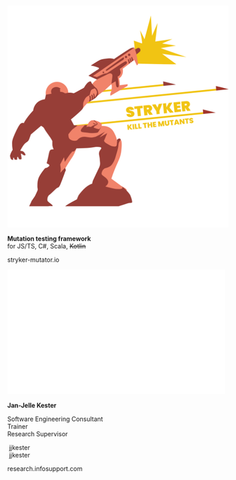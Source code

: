 <!-- .slide: data-corporate-style="fancy3" data-background-gradient="linear-gradient(90deg, rgba(232,75,57,1) 50%, rgba(0,56,101,1) 50%)" style="color: white" -->

<div class="r-hstack items-equal" style="gap: 5em">

<div>

![stryker-man](img/stryker-man.svg) <!-- .element: width="80%" -->

**Mutation testing framework**\
for JS/TS, C#, Scala, ~~Kotlin~~

stryker-mutator.io

</div>
<div>

![Info Support](img/logo-white.png) <!-- .element: width="70%" -->

**Jan-Jelle Kester**

Software Engineering Consultant\
Trainer\
Research Supervisor
<!-- .element: class="small" -->

<i class="fab fa-github" style="color: #white"></i> &nbsp;jjkester\
<i class="fab fa-linkedin" style="color: #1d9bf0"></i> &nbsp;jjkester

research.infosupport.com

</div>
</div>
